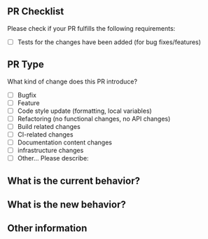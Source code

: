 ## PR Checklist

Please check if your PR fulfills the following requirements:

- [ ] Tests for the changes have been added (for bug fixes/features)

## PR Type

What kind of change does this PR introduce?

<!-- Please check the one that applies to this PR using "x". -->

- [ ] Bugfix
- [ ] Feature
- [ ] Code style update (formatting, local variables)
- [ ] Refactoring (no functional changes, no API changes)
- [ ] Build related changes
- [ ] CI-related changes
- [ ] Documentation content changes
- [ ] infrastructure changes
- [ ] Other... Please describe:

## What is the current behavior?

<!-- Please describe the current behavior that you are modifying or linking to a relevant issue. -->

## What is the new behavior?

## Other information

